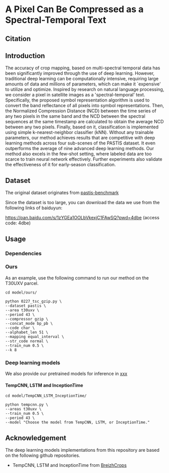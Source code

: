 # A Pixel Can Be Compressed as a Spectral-Temporal Text
## Citation

## Introduction
The accuracy of crop mapping, based on multi-spectral temporal data has been significantly improved through the use of deep learning. However, traditional deep learning can be computationally intensive, requiring large amounts of data and millions of parameters, which can make it `expensive' to utilize and optimize. Inspired by research on natural language processing, we consider a pixel in satellite images as a 'spectral-temporal' text. Specifically, the proposed symbol representation algorithm is used to convert the band reflectance of all pixels into symbol representations. Then, the Normalized Compression Distance (NCD) between the time series of any two pixels in the same band and the NCD between the spectral sequences at the same timestamp are calculated to obtain the average NCD between any two pixels. Finally, based on it, classification is implemented using simple k-nearest-neighbor classifier (kNN).  Without any trainable parameters, our method achieves results that are competitive with deep learning methods across four sub-scenes of the PASTIS dataset. It even outperforms the average of nine advanced deep learning methods.  Our method also excels in the few-shot setting, where labeled data are too scarce to train neural network effectively. Further experiments also validate the effectiveness of it for early-season classification.

## Dataset
The original dataset originates from [pastis-benchmark](https://github.com/VSainteuf/pastis-benchmark)

Since the dataset is too large, you can download the data we use from the following links of baiduyun:

https://pan.baidu.com/s/1zYGEa1OOLbVkexjC1FAwSQ?pwd=4dbe (access code: 4dbe)

## Usage
### Dependencies

### Ours
As an example, use the following command to run our method on the T30UXV parcel.
~~~
cd model/ours/

python 0227_tsc_gzip.py \
--dataset pastis \
--area t30uxv \
--period 43 \
--compressor gzip \
--concat_mode bp_pb \
--code char \
--alphabet_len 51 \
--mapping equal_interval \
--str_code normal \
--train_num 0.5 \
--k 8
~~~

### Deep learning models
We also provide our pretrained models for inference in [xxx](xxx)
#### TempCNN, LSTM and InceptionTime
~~~
cd model/TempCNN_LSTM_InceptionTime/

python tempcnn.py \
--areas t30uxv \
--train_num 0.5 \
--period 43 \
--model "Choose the model from TempCNN, LSTM, or InceptionTime."
~~~

## Acknowledgement
The deep learning models implementations from this repository are based on the following github repositories.
- TempCNN, LSTM and InceptionTime from [BreizhCrops](https://github.com/dl4sits/BreizhCrops)

